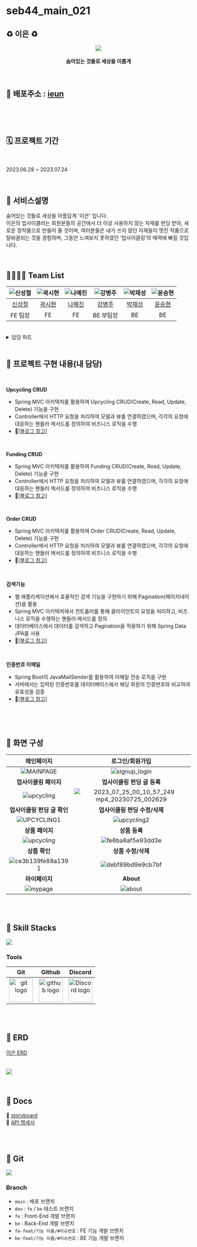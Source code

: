 # seb44_main_021
## ♻️ 이은 ♻️


<div align="center">
 <img src="https://github.com/codestates-seb/seb44_main_021/assets/99308074/f59b7e06-cfb8-45fe-8499-349b2f45e85b">
 <br>
  <br>
<b>숨어있는 것들로 세상을 이롭게</b><br>
</div>

<br>
<br>

## 🔗 배포주소 : [ieun](https://ieun.store/)

<br>
<br /> <br />

## 🗓️ 프로젝트 기간

<br />

2023.06.28 ~ 2023.07.24

<br />

## 🔗 서비스설명
숨어있는 것들로 세상을 아름답게 '이은' 입니다.
<br>
이은의 업사이클러는 회원분들의 공간에서 더 이상 사용하지 않는 자재를 펀딩 받아, 새로운 창작품으로 만들어 줄 것이며,
여러분들은 내가 쓰지 않던 자재들이 멋진 작품으로 탈바꿈되는 것을 경험하며, 그동안 느껴보지 못하였던 ‘업사이클링’의 매력에 빠질 것입니다. 


<br>

## 👨‍👨‍👧‍👧 Team List
|![신성철](https://github.com/codestates-seb/seb44_main_021/assets/99308074/c1cbacdb-08f0-47fd-a9f3-99921cd200eb)|![곽시현](https://github.com/codestates-seb/seb44_main_021/assets/99308074/5362dd7e-e9f3-40f5-a889-44e6c2abf554)|![나예진](https://github.com/codestates-seb/seb44_main_021/assets/99308074/6853dbdd-004e-4859-9bfa-6a23723eaf76)|![강병주](https://github.com/codestates-seb/seb44_main_021/assets/99308074/33eed813-1578-470f-9935-910da2f87733)|![박재성](https://github.com/codestates-seb/seb44_main_021/assets/99308074/3c843bf3-0e6d-40c5-8ee1-96c56c4f6344)|![윤승현](https://github.com/codestates-seb/seb44_main_021/assets/99308074/fc1eec62-97a1-4188-a194-c7fe35354685)|
|:---:|:---:|:---:|:---:|:---:|:---:|
|[신성철](https://github.com/weed7968)|[곽시현](https://github.com/shun-is-me)|[나예진](https://github.com/yejinzz)|[강병주](https://github.com/okgo25)|[박재성](https://github.com/Parkjaeseong94)|[윤승현](https://github.com/yunkr)|
|FE 팀장|FE|FE|BE 부팀장|BE|BE|

<br>

<details>
<summary>담당 파트</summary>
<div markdown="1">

<br>

**신성철**
 - Main
 - Funding detail - modal(1,2)
 - Store detail - modal(1)
 - Funding list
 - Store list

 <br>
 
 **곽시현**
 - Funding create
 - Store create
 - Funding edit
 - Store edit 

<br>
 
**나예진**
 - Login
 - Signup
 - Mypage - edit modal 

<br>
 
**강병주**
 - Sell CRUD
 - Order
 - OrderSell
 - 검색기능
 - 기술 문서 작성 (notion, google sheet) 및 디자인

<br>
 
**박재성**
 - Member CRUD
 - 이미지 업로드 구현 (AWS S3 연동)
 - JWT
 - 카테고리
 - 클라이언트, 서버 배포 및 관리
 - 인증번호 이메일
 - GitHub Actions
 - 정렬, 필터 기능
 - CLIENT HTTPS 적용, EC2 Loadbalance 적용
 
<br>
 
**윤승현**
 - Upcycling CRUD
 - Funding CRUD
 - Order CRUD
 - 검색기능
 - Redis 로그아웃
 - 인증번호 이메일 
 

</div>
</details>

<br>

## 🔗 프로젝트 구현 내용(내 담당)


<br>
 
**Upcycling CRUD**
- Spring MVC 아키텍처를 활용하여 Upcycling CRUD(Create, Read, Update, Delete) 기능을 구현
- Controller에서 HTTP 요청을 처리하여 모델과 뷰를 연결하였으며, 각각의 요청에 대응하는 핸들러 메서드를 정의하여 비즈니스 로직을 수행
- 📂[[블로그 참고]](https://tmdgus416.tistory.com/168)
  
<br>

**Funding CRUD**
- Spring MVC 아키텍처를 활용하여 Funding CRUD(Create, Read, Update, Delete) 기능을 구현
- Controller에서 HTTP 요청을 처리하여 모델과 뷰를 연결하였으며, 각각의 요청에 대응하는 핸들러 메서드를 정의하여 비즈니스 로직을 수행
- 📂[[블로그 참고]](https://tmdgus416.tistory.com/172)

<br>

**Order CRUD**
- Spring MVC 아키텍처를 활용하여 Order CRUD(Create, Read, Update, Delete) 기능을 구현
- Controller에서 HTTP 요청을 처리하여 모델과 뷰를 연결하였으며, 각각의 요청에 대응하는 핸들러 메서드를 정의하여 비즈니스 로직을 수행
- 📂[[블로그 참고]](https://tmdgus416.tistory.com/173)

<br>

**검색기능**
- 웹 애플리케이션에서 효율적인 검색 기능을 구현하기 위해 Pagination(페이지네이션)을 활용
- Spring MVC 아키텍처에서 컨트롤러를 통해 클라이언트의 요청을 처리하고, 비즈니스 로직을 수행하는 핸들러 메서드를 정의
- 데이터베이스에서 데이터를 검색하고 Pagination을 적용하기 위해 Spring Data JPA를 사용
- 📂[[블로그 참고]](https://tmdgus416.tistory.com/174)

<br>

**인증번호 이메일**
- Spring Boot의 JavaMailSender를 활용하여 이메일 전송 로직을 구현
- 서버에서는 입력된 인증번호를 데이터베이스에서 해당 회원의 인증번호와 비교하여 유효성을 검증
- 📂[[블로그 참고]](https://tmdgus416.tistory.com/169)



<br>
<br/>
<br/>

## 📸 화면 구성

|메인페이지|로그인/회원가입|
|:---:|:---:|
|![MAINPAGE](https://github.com/codestates-seb/seb44_main_021/assets/99308074/e49d503f-d419-4112-8eb9-706e3eef121b)|![signup_login](https://github.com/codestates-seb/seb44_main_021/assets/99308074/4455e006-1cae-4e2c-8408-6263922ae2f3)|
|<b>업사이클링 페이지</b>|<b>업사이클링 펀딩 글 등록</b>|
|![upcycling](https://github.com/codestates-seb/seb44_main_021/assets/99308074/3af83feb-b433-41a0-b3b1-059360f29924)|![2023_07_25_00_10_57_249 mp4_20230725_002629](https://github.com/codestates-seb/seb44_main_021/assets/99308074/fdd0ce8e-7f46-4828-9eb1-01adba485dee)|
|<b>업사이클링 펀딩 글 확인</b>|<b>업사이클링 펀딩 수정/삭제</b>|
|![UPCYCLING1](https://github.com/codestates-seb/seb44_main_021/assets/99308074/d54c2c69-6b3a-438b-a862-300ab998f1f1)|![upcycling2](https://github.com/codestates-seb/seb44_main_021/assets/99308074/9af48b56-6bb6-497d-9484-f0a4e4106f3c)|
|<b>상품 페이지</b>|<b>상품 등록</b>|
|![upcycling](https://github.com/codestates-seb/seb44_main_021/assets/99308074/ce9b0ce6-241a-462e-af23-d60bd6ec3efd)|![fe6ba8af5e93dd3e](https://github.com/codestates-seb/seb44_main_021/assets/99308074/f217ce16-7b7f-4d2b-be07-5956889e2e08)|
|<b>상품 확인</b>|<b>상품 수정/삭제</b>|
|![ce3b139fe88a1391](https://github.com/codestates-seb/seb44_main_021/assets/99308074/44afa4a3-eac6-4583-9c9d-a7816974e64e)|![debf89bd9e9cb7bf](https://github.com/codestates-seb/seb44_main_021/assets/99308074/739b9603-bb2a-4262-82e2-293a1a951189)|
|<b>마이페이지</b>|<b>About</b>|
|![mypage](https://github.com/codestates-seb/seb44_main_021/assets/99308074/f83d520d-2b90-4fac-ad4e-8e2e7a3701f5)|![about](https://github.com/codestates-seb/seb44_main_021/assets/99308074/12fab642-e582-47a8-bb2f-38e87c987c8d)|


<br>
<br/>

## 🔨 Skill Stacks

<img src="https://github.com/codestates-seb/seb44_main_021/assets/99308074/b3f86be5-89c6-41f4-b7b4-256db94aa545">

<br>

### Tools
| Git | Github | Discord |
| :---: | :---: | :---: |
| <img alt="git logo" src="https://git-scm.com/images/logos/logomark-orange@2x.png" width="65" height="65" > | <img alt="github logo" src="https://github.githubassets.com/images/modules/logos_page/GitHub-Mark.png" width="65" height="65"> | <img alt="Discord logo" src="https://assets-global.website-files.com/6257adef93867e50d84d30e2/62595384e89d1d54d704ece7_3437c10597c1526c3dbd98c737c2bcae.svg" height="65" width="65"> |


<br/>
<br/>


## 📂 ERD
[이은 ERD](https://www.erdcloud.com/d/sW7RaiTwpKhHcxPiT)
<br>
<br>
<br/>
<img src="https://github.com/codestates-seb/seb44_main_021/assets/99308074/ecc2ccab-a92e-469a-9c20-1b89726caacb">
<br>



<br>

## 📃 Docs
🔗 [storyboard](https://www.figma.com/file/7M0HeeOe0d34axXiaK8Ea8/Untitled?type=design&node-id=0-1&mode=design&t=oWQyRcSpLjWNBqck-0)
<br>
🔗 [API 명세서](https://docs.google.com/spreadsheets/d/1QsXQFmNAr8DTtSEDhEi4WC0H93a3KvxhYUm1S8flrXI/edit?gid=0#gid=0)

<br>
<br>

## 📂 Git
<img src="https://github.com/codestates-seb/seb44_main_021/assets/99308074/a495e67f-efa6-431f-a857-9641d02f0831">

<br>

### Branch
- `main` : 배포 브랜치
- `dev` : `fe` / `be` 테스트 브랜치
- `fe` : Front-End 개발 브랜치
- `be` : Back-End 개발 브랜치
- `fe-feat/기능 이름/#이슈번호` : FE 기능 개발 브랜치
- `be-feat/기능 이름/#이슈번호` : BE 기능 개발 브랜치
